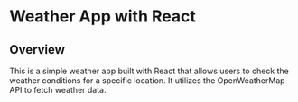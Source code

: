 
# Weather App with React

## Overview
This is a simple weather app built with React that allows users to check the weather conditions for a specific location. It utilizes the OpenWeatherMap API to fetch weather data.


